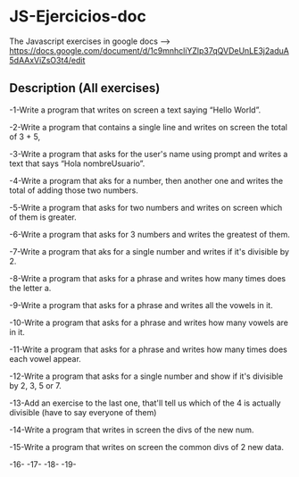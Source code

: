 # JS-Ejercicios-doc
The Javascript exercises in google docs --> https://docs.google.com/document/d/1c9mnhcliYZlp37qQVDeUnLE3j2aduA5dAAxViZsO3t4/edit

## Description (All exercises)

-1-Write a program that writes on screen a text saying “Hello World”.

-2-Write a program that contains a single line and writes on screen the total of 3 + 5,

-3-Write a program that asks for the user's name using prompt and writes a text that says “Hola nombreUsuario”.

-4-Write a program that aks for a number, then another one and writes the total of adding those two numbers.

-5-Write a program that asks for two numbers and writes on screen which of them is greater.

-6-Write a program that asks for 3 numbers and writes the greatest of them.

-7-Write a program that aks for a single number and writes if it's divisible by 2.

-8-Write a program that asks for a phrase and writes how many times does the letter a.

-9-Write a program that asks for a phrase and writes all the vowels in it.

-10-Write a program that asks for a phrase and writes how many vowels are in it.

-11-Write a program that asks for a phrase and writes how many times does each vowel appear.

-12-Write a program that asks for a single number and show if it's divisible by 2, 3, 5 or 7.

-13-Add an exercise to the last one, that'll tell us which of the 4 is actually divisible (have to say everyone of them)

-14-Write a program that writes in screen the divs of the new num.

-15-Write a program that writes on screen the common divs of 2 new data.

-16-
-17-
-18-
-19-